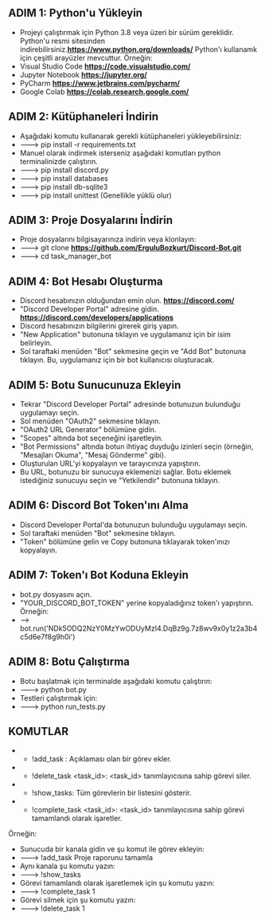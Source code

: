 ## ADIM 1: Python'u Yükleyin
- Projeyi çalıştırmak için Python 3.8 veya üzeri bir sürüm gereklidir. Python'u resmi sitesinden indirebilirsiniz.**https://www.python.org/downloads/**
Python'ı kullanamk için çeşitli arayüzler mevcuttur. Örneğin:
- Visual Studio Code **https://code.visualstudio.com/**
- Jupyter Notebook **https://jupyter.org/**
- PyCharm **https://www.jetbrains.com/pycharm/**
- Google Colab **https://colab.research.google.com/**


## ADIM 2: Kütüphaneleri İndirin
- Aşağıdaki komutu kullanarak gerekli kütüphaneleri yükleyebilirsiniz:
- ---> pip install -r requirements.txt
- Manuel olarak indirmek isterseniz aşağıdaki komutları python terminalinizde çalıştırın.
- ---> pip install discord.py
- ---> pip install databases
- ---> pip install db-sqlite3
- ---> pip install unittest (Genellikle yüklü olur)


## ADIM 3: Proje Dosyalarını İndirin
- Proje dosyalarını bilgisayarınıza indirin veya klonlayın:
- ---> git clone **https://github.com/ErguluBozkurt/Discord-Bot.git**
- ---> cd task_manager_bot


## ADIM 4: Bot Hesabı Oluşturma
- Discord hesabınızın olduğundan emin olun. **https://discord.com/**
- "Discord Developer Portal" adresine gidin. **https://discord.com/developers/applications**
- Discord hesabınızın bilgilerini girerek giriş yapın.
- "New Application" butonuna tıklayın ve uygulamanız için bir isim belirleyin.
- Sol taraftaki menüden "Bot" sekmesine geçin ve "Add Bot" butonuna tıklayın. Bu, uygulamanız için bir bot kullanıcısı oluşturacak.


## ADIM 5: Botu Sunucunuza Ekleyin
- Tekrar "Discord Developer Portal" adresinde botunuzun bulunduğu uygulamayı seçin.
- Sol menüden "OAuth2" sekmesine tıklayın.
- "OAuth2 URL Generator" bölümüne gidin.
- "Scopes" altında bot seçeneğini işaretleyin.
- "Bot Permissions" altında botun ihtiyaç duyduğu izinleri seçin (örneğin, "Mesajları Okuma", "Mesaj Gönderme" gibi).
- Oluşturulan URL'yi kopyalayın ve tarayıcınıza yapıştırın.
- Bu URL, botunuzu bir sunucuya eklemenizi sağlar. Botu eklemek istediğiniz sunucuyu seçin ve "Yetkilendir" butonuna tıklayın.


## ADIM 6: Discord Bot Token'ını Alma
- Discord Developer Portal'da botunuzun bulunduğu uygulamayı seçin.
- Sol taraftaki menüden "Bot" sekmesine tıklayın.
- "Token" bölümüne gelin ve Copy butonuna tıklayarak token'ınızı kopyalayın.


## ADIM 7: Token'ı Bot Koduna Ekleyin
- bot.py dosyasını açın.
- "YOUR_DISCORD_BOT_TOKEN" yerine kopyaladığınız token'ı yapıştırın. Örneğin:
- --> bot.run('NDk5ODQ2NzY0MzYwODUyMzI4.DqBz9g.7z8wv9x0y1z2a3b4c5d6e7f8g9h0i')


## ADIM 8: Botu Çalıştırma
- Botu başlatmak için terminalde aşağıdaki komutu çalıştırın:
- ---> python bot.py
- Testleri çalıştırmak için:
- ---> python run_tests.py


## KOMUTLAR
- - !add_task <description>: Açıklaması <description> olan bir görev ekler.
- - !delete_task <task_id>: <task_id> tanımlayıcısına sahip görevi siler.
- - !show_tasks: Tüm görevlerin bir listesini gösterir.
- - !complete_task <task_id>: <task_id> tanımlayıcısına sahip görevi tamamlandı olarak işaretler.
    
Örneğin:
- Sunucuda bir kanala gidin ve şu komut ile görev ekleyin:
- ---> !add_task Proje raporunu tamamla
- Aynı kanala şu komutu yazın:
- ---> !show_tasks
- Görevi tamamlandı olarak işaretlemek için şu komutu yazın:
- ---> !complete_task 1
- Görevi silmek için şu komutu yazın:
- ---> !delete_task 1
